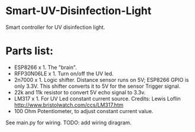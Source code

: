 # Smart-UV-Disinfection-Light
Smart controller for UV disinfection light.

# Parts list:
* ESP8266 x 1. The "brain".
* RFP30N06LE x 1. Turn on/off the UV led.
* 2n7000 x 1. Logic shifter. Distance sensor runs on 5V; ESP8266 GPIO is only 
3.3V. This shifter converts it to 5V for the sensor Trigger signal.
* 22k and 11k resistor to convert 5V echo signal to 3.3v.
* LM317 x 1. For UV Led constant current source. Credits: Lewis Loflin
http://www.bristolwatch.com/ccs/LM317.htm
* 100 Ohm Potentiometer, to adjust constant current value. 

See main.py for wiring. TODO: add wiring diragram. 
